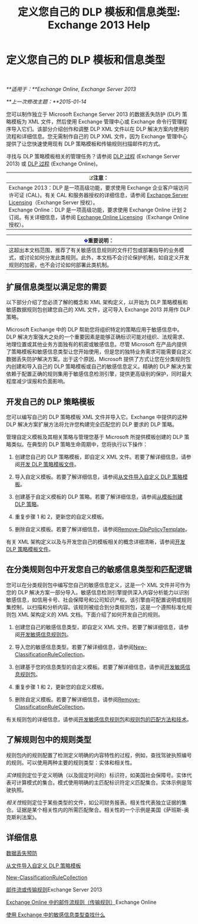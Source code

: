 ﻿---
title: '定义您自己的 DLP 模板和信息类型: Exchange 2013 Help'
TOCTitle: 定义您自己的 DLP 模板和信息类型
ms:assetid: f4622dba-3347-4758-b4a2-f01b043c908c
ms:mtpsurl: https://technet.microsoft.com/zh-cn/library/JJ674310(v=EXCHG.150)
ms:contentKeyID: 50491936
ms.date: 01/11/2018
mtps_version: v=EXCHG.150
ms.translationtype: HT
---

# 定义您自己的 DLP 模板和信息类型

 

_**适用于：**Exchange Online, Exchange Server 2013_

_**上一次修改主题：**2015-01-14_

您可以制作独立于 Microsoft Exchange Server 2013 的数据丢失防护 (DLP) 策略模板为 XML 文件，然后使用 Exchange 管理中心或 Exchange 命令行管理程序导入它们。该部分介绍创作和调整 DLP XML 文件以在 DLP 解决方案内使用的流程和详细信息。您无需制作自己的 DLP XML 文件，因为 Exchange 管理中心提供了让您快速使用现有 DLP 策略模板和传输规则扫描邮件的方式。

寻找与 DLP 策略模板相关的管理任务？请参阅 [DLP 过程](dlp-procedures-exchange-2013-help.md) (Exchange Server 2013) 或 [DLP 过程](https://technet.microsoft.com/zh-cn/library/jj938003\(v=exchg.150\)) (Exchange Online)。

<table>
<thead>
<tr class="header">
<th><img src="images/Bb124558.note(EXCHG.150).gif" title="注意" alt="注意" />注意：</th>
</tr>
</thead>
<tbody>
<tr class="odd">
<td>Exchange 2013：DLP 是一项高级功能，要求使用 Exchange 企业客户端访问许可证 (CAL)。有关 CAL 和服务器授权的详细信息，请参阅 <a href="https://go.microsoft.com/fwlink/p/?linkid=237292">Exchange Server Licensing</a>（Exchange Server 授权）。<br />
Exchange Online：DLP 是一项高级功能，要求使用 Exchange Online 计划 2 订阅。有关详细信息，请参阅 <a href="https://go.microsoft.com/fwlink/p/?linkid=286154">Exchange Online Licensing</a>（Exchange Online 授权）。</td>
</tr>
</tbody>
</table>


<table>
<thead>
<tr class="header">
<th><img src="images/Bb124558.important(EXCHG.150).gif" title="重要说明" alt="重要说明" />重要说明：</th>
</tr>
</thead>
<tbody>
<tr class="odd">
<td>这超出本文档范围，推荐了有关敏感信息规则的文件打包或部署指导的业务模式，或讨论如何分发此类规则。此外，本文档不会讨论保护机制，如自定义开发规则的加密，也不会讨论如何部署此类机制。</td>
</tr>
</tbody>
</table>


## 扩展信息类型以满足您的需要

以下部分介绍了您必须了解的概念和 XML 架构定义，以开始为 DLP 策略模板和敏感数据规则包创建您自己的 XML 文件，这可导入 Exchange 2013 并用作 DLP 策略。

Microsoft Exchange 中的 DLP 帮助您将组织特定的策略应用于敏感信息中。DLP 解决方案强大之处的一个重要因素是能够正确标识可能对组织、法规需求、地理位置或其他业务方面独有的机密或敏感信息。尽管 Microsoft 在产品内提供了策略模板和敏感信息类型让您开始使用，但是您的独特业务需求可能需要自定义数据丢失防护解决方案。出于这个原因，Microsoft 提供了方式让您在分类规则包内创建和导入自己的 DLP 策略模板或自己的敏感信息定义。精确的 DLP 解决方案依赖于配置正确的规则集用于敏感信息检测引擎，提供更高级别的保护，同时最大程度减少误报和负面影响。

## 开发自己的 DLP 策略模板

您可以编写自己的 DLP 策略模板 XML 文件并导入它。Exchange 中提供的这种 DLP 解决方案扩展方法将允许您构建完全匹配您的 DLP 要求的 DLP 策略。

管理自定义模板及其相关策略与管理您基于 Microsoft 所提供模板创建的 DLP 策略类似。在典型的 DLP 策略生命周期中，您将执行以下操作：

1.  创建您自己的 DLP 策略模板，即自定义 XML 文件。若要了解详细信息，请参阅[开发 DLP 策略模板文件](xml-rule-schema-and-rule-structure-guide-for-dlp-policy-files.md)。

2.  导入自定义模板。若要了解详细信息，请参阅[从文件导入自定义 DLP 策略模板](import-a-custom-dlp-policy-template-from-a-file-exchange-2013-help.md)。

3.  创建基于自定义模板的 DLP 策略。若要了解详细信息，请参阅[从模板创建 DLP 策略](how-to-new-dlp-data-loss-prevention-policy-template.md)。

4.  重复步骤 1 和 2，更新您的自定义模板。

5.  删除自定义模板。若要了解详细信息，请参阅[Remove-DlpPolicyTemplate](https://technet.microsoft.com/zh-cn/library/jj215739\(v=exchg.150\))。

有关 XML 架构定义以及与开发您自己的模板相关的概念详细清晰，请参阅[开发 DLP 策略模板文件](xml-rule-schema-and-rule-structure-guide-for-dlp-policy-files.md)。

## 在分类规则包中开发您自己的敏感信息类型和匹配逻辑

您可以在分类规则包中编写您自己的敏感信息定义，这是一个 XML 文件并可作为您的 DLP 解决方案一部分导入。敏感信息检测引擎提供深入内容分析能力以识别敏感信息，如信用卡号、社会保障号和公司知识产权。该引擎由可配置说明或规则集控制，以扫描和分析内容。该规则被组合到分类规则包，这是一个遵照标准化规则包 XML 架构定义的 XML 文档。下面介绍了如何开发自己的规则。

1.  创建您自己的敏感信息类型，即自定义 XML 文件。若要了解详细信息，请参阅[开发敏感信息规则包](technical-description-of-xml-schema-for-dlp-rule-packages.md)。

2.  导入您的敏感信息类型。若要了解详细信息，请参阅[New-ClassificationRuleCollection](https://technet.microsoft.com/zh-cn/library/jj218619\(v=exchg.150\))。

3.  创建基于您的信息类型的自定义模板。若要了解详细信息，请参阅[开发敏感信息规则包](technical-description-of-xml-schema-for-dlp-rule-packages.md)。

4.  重复步骤 1 和 2，更新您的自定义模板。

5.  删除自定义模板。若要了解详细信息，请参阅[Remove-ClassificationRuleCollection](https://technet.microsoft.com/zh-cn/library/jj218670\(v=exchg.150\))。

有关规则包的详细信息，请参阅[开发敏感信息规则包](technical-description-of-xml-schema-for-dlp-rule-packages.md)和[规则包的匹配方法和技术](technical-description-of-xsd-rule-matching-for-dlp-rule-packages.md)。

## 了解规则包中的规则类型

规则包内的规则配置了检测定义明确的内容特性的过程，例如，查找驾驶执照编号的规则。可以使用两种主要的规则类型：实体和相关性。

*实体*规则定位于定义明确（以及固定时间的）标识符，如美国社会保障号。实体代表可计算模式的集合。模式使用明确的主匹配标识符定义匹配集合。实体示例是驾驶执照。

*相关性*规则定位于某些类型的文件，如公司财务报表。相关性代表独立证据的集合。证据是某个相关性内的所需匹配聚合。相关性的一个示例是美国《萨班斯-奥克斯利法案》。

## 详细信息

[数据丢失预防](technical-overview-of-dlp-data-loss-prevention-in-exchange.md)

[从文件导入自定义 DLP 策略模板](import-a-custom-dlp-policy-template-from-a-file-exchange-2013-help.md)

[New-ClassificationRuleCollection](https://technet.microsoft.com/zh-cn/library/jj218619\(v=exchg.150\))

[邮件流或传输规则](mail-flow-rules-transport-rules-in-exchange-2013-exchange-2013-help.md)Exchange Server 2013

[Exchange Online 中的邮件流规则（传输规则）](https://technet.microsoft.com/zh-cn/library/jj919238\(v=exchg.150\))Exchange Online

[使用 Exchange 中的敏感信息类型查找什么](what-the-sensitive-information-types-in-exchange-look-for-exchange-online-help.md)

